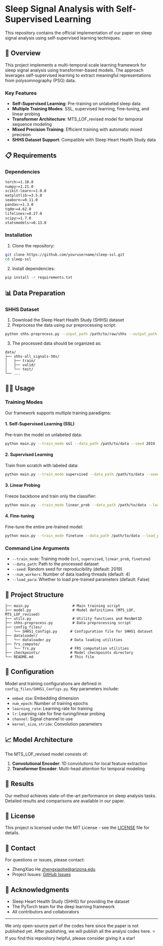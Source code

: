 # Sleep Signal Analysis with Self-Supervised Learning

This repository contains the official implementation of our paper on sleep signal analysis using self-supervised learning techniques.

## 🚀 Overview

This project implements a multi-temporal scale learning framework for sleep signal analysis using transformer-based models. The approach leverages self-supervised learning to extract meaningful representations from polysomnography (PSG) data.

### Key Features

- **Self-Supervised Learning**: Pre-training on unlabeled sleep data
- **Multiple Training Modes**: SSL, supervised learning, fine-tuning, and linear probing
- **Transformer Architecture**: MTS_LOF_revised model for temporal sequence modeling
- **Mixed Precision Training**: Efficient training with automatic mixed precision
- **SHHS Dataset Support**: Compatible with Sleep Heart Health Study data

## 📋 Requirements

### Dependencies

```bash
torch>=1.10.0
numpy>=1.21.0
scikit-learn>=1.0.0
matplotlib>=3.5.0
seaborn>=0.11.0
pandas>=1.3.0
tqdm>=4.62.0
lifelines>=0.27.0
scipy>=1.7.0
statsmodels>=0.13.0
```

### Installation

1. Clone the repository:
```bash
git clone https://github.com/yourusername/sleep-ssl.git
cd sleep-ssl
```

2. Install dependencies:
```bash
pip install -r requirements.txt
```

## 📊 Data Preparation

### SHHS Dataset

1. Download the Sleep Heart Health Study (SHHS) dataset
2. Preprocess the data using our preprocessing script:

```bash
python shhs-preprocess.py --input_path /path/to/raw/shhs --output_path /path/to/processed/data
```

3. The processed data should be organized as:
```
data/
├── shhs-all_signals-30s/
│   ├── train/
│   ├── valid/
│   └── test/
└── ...
```

## 🏃‍♂️ Usage

### Training Modes

Our framework supports multiple training paradigms:

#### 1. Self-Supervised Learning (SSL)
Pre-train the model on unlabeled data:

```bash
python main.py --train_mode ssl --data_path /path/to/data --seed 2019
```

#### 2. Supervised Learning
Train from scratch with labeled data:

```bash
python main.py --train_mode supervised --data_path /path/to/data --seed 2019
```

#### 3. Linear Probing
Freeze backbone and train only the classifier:

```bash
python main.py --train_mode linear_prob --data_path /path/to/data --load_para True --seed 2019
```

#### 4. Fine-tuning
Fine-tune the entire pre-trained model:

```bash
python main.py --train_mode finetune --data_path /path/to/data --load_para True --seed 2019
```

### Command Line Arguments

- `--train_mode`: Training mode (`ssl`, `supervised`, `linear_prob`, `finetune`)
- `--data_path`: Path to the processed dataset
- `--seed`: Random seed for reproducibility (default: 2019)
- `--num_workers`: Number of data loading threads (default: 4)
- `--load_para`: Whether to load pre-trained parameters (default: False)

## 📁 Project Structure

```
├── main.py                    # Main training script
├── model.py                   # Model definitions (MTS_LOF, MTS_LOF_revised)
├── utils.py                   # Utility functions and ResNet1D
├── shhs-preprocess.py         # Data preprocessing script
├── config_files/
│   └── SHHS1_Configs.py      # Configuration file for SHHS1 dataset
├── dataloader/
│   └── dataloader.py         # Data loading utilities
├── frs_compute/
│   └── frs.py                # FRS computation utilities
├── checkpoints/              # Model checkpoints directory
└── README.md                 # This file
```

## 🔧 Configuration

Model and training configurations are defined in `config_files/SHHS1_Configs.py`. Key parameters include:

- `embed_dim`: Embedding dimension
- `num_epoch`: Number of training epochs
- `learning_rate`: Learning rate for training
- `lr`: Learning rate for fine-tuning/linear probing
- `channel`: Signal channel to use
- `kernel_size`, `stride`: Convolution parameters

## 📈 Model Architecture

The MTS_LOF_revised model consists of:

1. **Convolutional Encoder**: 1D convolutions for local feature extraction
2. **Transformer Encoder**: Multi-head attention for temporal modeling

## 🎯 Results

Our method achieves state-of-the-art performance on sleep analysis tasks. Detailed results and comparisons are available in our paper.


## 📄 License

This project is licensed under the MIT License - see the [LICENSE](LICENSE) file for details.

## 📧 Contact

For questions or issues, please contact:
- ZhengXiao He zhengxiaohe@arizona.edu
- Project Issues: [GitHub Issues](https://github.com/yourusername/sleep-ssl/issues)

## 🙏 Acknowledgments

- Sleep Heart Health Study (SHHS) for providing the dataset
- The PyTorch team for the deep learning framework
- All contributors and collaborators

---
We only open-source part of the codes here since the paper is not published yet. After publishing, we will publish all the analysi codes here.
⭐ If you find this repository helpful, please consider giving it a star! 